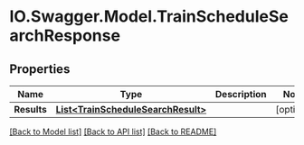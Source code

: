 # IO.Swagger.Model.TrainScheduleSearchResponse
## Properties

Name | Type | Description | Notes
------------ | ------------- | ------------- | -------------
**Results** | [**List&lt;TrainScheduleSearchResult&gt;**](TrainScheduleSearchResult.md) |  | [optional] 

[[Back to Model list]](../README.md#documentation-for-models) [[Back to API list]](../README.md#documentation-for-api-endpoints) [[Back to README]](../README.md)

